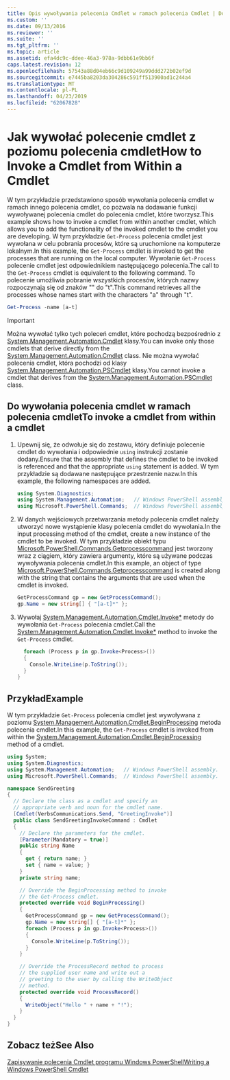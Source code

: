 ```yaml
---
title: Opis wywoływania polecenia Cmdlet w ramach polecenia Cmdlet | Dokumentacja firmy Microsoft
ms.custom: ''
ms.date: 09/13/2016
ms.reviewer: ''
ms.suite: ''
ms.tgt_pltfrm: ''
ms.topic: article
ms.assetid: efa4dc9c-ddee-46a3-978a-9dbb61e9bb6f
caps.latest.revision: 12
ms.openlocfilehash: 57543a88d04eb66c9d109249a99ddd272b02ef9d
ms.sourcegitcommit: e7445ba8203da304286c591ff513900ad1c244a4
ms.translationtype: MT
ms.contentlocale: pl-PL
ms.lasthandoff: 04/23/2019
ms.locfileid: "62067828"
---
```

# <a name="how-to-invoke-a-cmdlet-from-within-a-cmdlet"></a><span data-ttu-id="15a0b-102">Jak wywołać polecenie cmdlet z poziomu polecenia cmdlet</span><span class="sxs-lookup"><span data-stu-id="15a0b-102">How to Invoke a Cmdlet from Within a Cmdlet</span></span>

<span data-ttu-id="15a0b-103">W tym przykładzie przedstawiono sposób wywołania polecenia cmdlet w ramach innego polecenia cmdlet, co pozwala na dodawanie funkcji wywoływanej polecenia cmdlet do polecenia cmdlet, które tworzysz.</span><span class="sxs-lookup"><span data-stu-id="15a0b-103">This example shows how to invoke a cmdlet from within another cmdlet, which allows you to add the functionality of the invoked cmdlet to the cmdlet you are developing.</span></span> <span data-ttu-id="15a0b-104">W tym przykładzie `Get-Process` polecenia cmdlet jest wywołana w celu pobrania procesów, które są uruchomione na komputerze lokalnym.</span><span class="sxs-lookup"><span data-stu-id="15a0b-104">In this example, the `Get-Process` cmdlet is invoked to get the processes that are running on the local computer.</span></span> <span data-ttu-id="15a0b-105">Wywołanie `Get-Process` polecenie cmdlet jest odpowiednikiem następującego polecenia.</span><span class="sxs-lookup"><span data-stu-id="15a0b-105">The call to the `Get-Process` cmdlet is equivalent to the following command.</span></span> <span data-ttu-id="15a0b-106">To polecenie umożliwia pobranie wszystkich procesów, których nazwy rozpoczynają się od znaków "" do "t".</span><span class="sxs-lookup"><span data-stu-id="15a0b-106">This command retrieves all the processes whose names start with the characters "a" through "t".</span></span>

```powershell
Get-Process -name [a-t]
```

> [!IMPORTANT]
> <span data-ttu-id="15a0b-107">Można wywołać tylko tych poleceń cmdlet, które pochodzą bezpośrednio z [System.Management.Automation.Cmdlet](/dotnet/api/System.Management.Automation.Cmdlet) klasy.</span><span class="sxs-lookup"><span data-stu-id="15a0b-107">You can invoke only those cmdlets that derive directly from the [System.Management.Automation.Cmdlet](/dotnet/api/System.Management.Automation.Cmdlet) class.</span></span> <span data-ttu-id="15a0b-108">Nie można wywołać polecenia cmdlet, która pochodzi od klasy [System.Management.Automation.PSCmdlet](/dotnet/api/System.Management.Automation.PSCmdlet) klasy.</span><span class="sxs-lookup"><span data-stu-id="15a0b-108">You cannot invoke a cmdlet that derives from the [System.Management.Automation.PSCmdlet](/dotnet/api/System.Management.Automation.PSCmdlet) class.</span></span>

## <a name="to-invoke-a-cmdlet-from-within-a-cmdlet"></a><span data-ttu-id="15a0b-109">Do wywołania polecenia cmdlet w ramach polecenia cmdlet</span><span class="sxs-lookup"><span data-stu-id="15a0b-109">To invoke a cmdlet from within a cmdlet</span></span>

1. <span data-ttu-id="15a0b-110">Upewnij się, że odwołuje się do zestawu, który definiuje polecenie cmdlet do wywołania i odpowiednie `using` instrukcji zostanie dodany.</span><span class="sxs-lookup"><span data-stu-id="15a0b-110">Ensure that the assembly that defines the cmdlet to be invoked is referenced and that the appropriate `using` statement is added.</span></span> <span data-ttu-id="15a0b-111">W tym przykładzie są dodawane następujące przestrzenie nazw.</span><span class="sxs-lookup"><span data-stu-id="15a0b-111">In this example, the following namespaces are added.</span></span>

    ```csharp
    using System.Diagnostics;
    using System.Management.Automation;   // Windows PowerShell assembly.
    using Microsoft.PowerShell.Commands;  // Windows PowerShell assembly.
    ```

2. <span data-ttu-id="15a0b-112">W danych wejściowych przetwarzania metody polecenia cmdlet należy utworzyć nowe wystąpienie klasy polecenia cmdlet do wywołania.</span><span class="sxs-lookup"><span data-stu-id="15a0b-112">In the input processing method of the cmdlet, create a new instance of the cmdlet to be invoked.</span></span> <span data-ttu-id="15a0b-113">W tym przykładzie obiekt typu [Microsoft.PowerShell.Commands.Getprocesscommand](/dotnet/api/Microsoft.PowerShell.Commands.GetProcessCommand) jest tworzony wraz z ciągiem, który zawiera argumenty, które są używane podczas wywoływania polecenia cmdlet.</span><span class="sxs-lookup"><span data-stu-id="15a0b-113">In this example, an object of type [Microsoft.PowerShell.Commands.Getprocesscommand](/dotnet/api/Microsoft.PowerShell.Commands.GetProcessCommand) is created along with the string that contains the arguments that are used when the cmdlet is invoked.</span></span>

    ```csharp
    GetProcessCommand gp = new GetProcessCommand();
    gp.Name = new string[] { "[a-t]*" };
    ```

3. <span data-ttu-id="15a0b-114">Wywołaj [System.Management.Automation.Cmdlet.Invoke\*](/dotnet/api/System.Management.Automation.Cmdlet.Invoke) metody do wywołania `Get-Process` polecenia cmdlet.</span><span class="sxs-lookup"><span data-stu-id="15a0b-114">Call the [System.Management.Automation.Cmdlet.Invoke\*](/dotnet/api/System.Management.Automation.Cmdlet.Invoke) method to invoke the `Get-Process` cmdlet.</span></span>

    ```csharp
      foreach (Process p in gp.Invoke<Process>())
      {
        Console.WriteLine(p.ToString());
      }
    }
    ```

## <a name="example"></a><span data-ttu-id="15a0b-115">Przykład</span><span class="sxs-lookup"><span data-stu-id="15a0b-115">Example</span></span>

<span data-ttu-id="15a0b-116">W tym przykładzie `Get-Process` polecenia cmdlet jest wywoływana z poziomu [System.Management.Automation.Cmdlet.BeginProcessing](/dotnet/api/System.Management.Automation.Cmdlet.BeginProcessing) metoda polecenia cmdlet.</span><span class="sxs-lookup"><span data-stu-id="15a0b-116">In this example, the `Get-Process` cmdlet is invoked from within the [System.Management.Automation.Cmdlet.BeginProcessing](/dotnet/api/System.Management.Automation.Cmdlet.BeginProcessing) method of a cmdlet.</span></span>

```csharp
using System;
using System.Diagnostics;
using System.Management.Automation;   // Windows PowerShell assembly.
using Microsoft.PowerShell.Commands;  // Windows PowerShell assembly.

namespace SendGreeting
{
  // Declare the class as a cmdlet and specify an
  // appropriate verb and noun for the cmdlet name.
  [Cmdlet(VerbsCommunications.Send, "GreetingInvoke")]
  public class SendGreetingInvokeCommand : Cmdlet
  {
    // Declare the parameters for the cmdlet.
    [Parameter(Mandatory = true)]
    public string Name
    {
      get { return name; }
      set { name = value; }
    }
    private string name;

    // Override the BeginProcessing method to invoke
    // the Get-Process cmdlet.
    protected override void BeginProcessing()
    {
      GetProcessCommand gp = new GetProcessCommand();
      gp.Name = new string[] { "[a-t]*" };
      foreach (Process p in gp.Invoke<Process>())
      {
        Console.WriteLine(p.ToString());
      }
    }

    // Override the ProcessRecord method to process
    // the supplied user name and write out a
    // greeting to the user by calling the WriteObject
    // method.
    protected override void ProcessRecord()
    {
      WriteObject("Hello " + name + "!");
    }
  }
}
```

## <a name="see-also"></a><span data-ttu-id="15a0b-117">Zobacz też</span><span class="sxs-lookup"><span data-stu-id="15a0b-117">See Also</span></span>

[<span data-ttu-id="15a0b-118">Zapisywanie polecenia Cmdlet programu Windows PowerShell</span><span class="sxs-lookup"><span data-stu-id="15a0b-118">Writing a Windows PowerShell Cmdlet</span></span>](./writing-a-windows-powershell-cmdlet.md)
